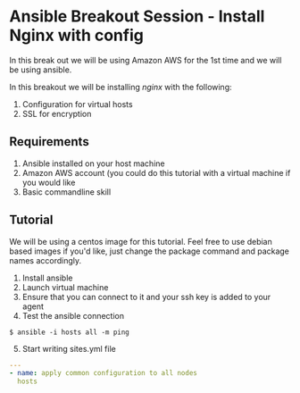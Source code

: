 # Ansible Breakout Session - Install Nginx with config

In this break out we will be using Amazon AWS for the 1st time and
we will be using ansible.

In this breakout we will be installing *nginx* with the following:

1. Configuration for virtual hosts
2. SSL for encryption

## Requirements

1. Ansible installed on your host machine
2. Amazon AWS account (you could do this tutorial with a virtual machine if you would like
3. Basic commandline skill

## Tutorial

We will be using a centos image for this tutorial. Feel free to use debian
based images if you'd like, just change the package command and package
names accordingly.

1. Install ansible
2. Launch virtual machine
3. Ensure that you can connect to it and your ssh key is added to your agent
4. Test the ansible connection

```SHELL
$ ansible -i hosts all -m ping
```

5. Start writing sites.yml file

```YAML
---
- name: apply common configuration to all nodes
  hosts
```
